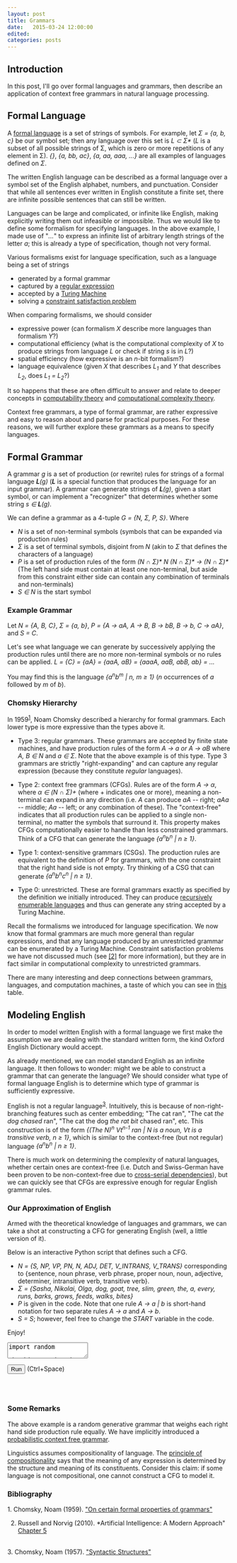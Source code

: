 ```yaml
---
layout: post
title: Grammars
date:   2015-03-24 12:00:00
edited:
categories: posts
---
```


<script src="https://ajax.googleapis.com/ajax/libs/jquery/1.9.0/jquery.min.js" type="text/javascript"></script>
<script src="/scripts/skulpt.min.js" type="text/javascript"></script> 
<script src="/scripts/skulpt-stdlib.js" type="text/javascript"></script> 
<script src="/assets/python/util.js" type="text/javascript"></script>

<script src="/scripts/codemirror-python.js" type="text/javascript"></script>
<link rel="stylesheet" href="/css/codemirror.css">
<link rel="stylesheet" href="/css/monokai.css">
<style type="text/css">
  .CodeMirror {
    border: 1px solid black;
    font-size: 12px;
    height: auto;
  }
</style>

## Introduction
In this post, I'll go over formal languages and grammars, then describe
an application of context free grammars in natural language processing.

## Formal Language
A [formal language](http://en.wikipedia.org/wiki/Formal_language)
is a set of strings of symbols.
For example, let
*&Sigma; = {a, b, c}* be our symbol set;
then any language over this set is *L &sub; &Sigma;\**
(*L* is a subset of all possible strings of &Sigma;, which is zero or more repetitions of
any element in &Sigma;).
*{}*, *{a, bb, ac}*, *{a, aa, aaa, ...}* are all examples
of languages defined on *&Sigma;*.

The written English language can be described as a formal language over a
symbol set of the English alphabet, numbers, and punctuation. Consider that
while all sentences ever written in English constitute a finite set, there are
infinite possible sentences that can still be written.

Languages can be large and complicated, or infinite like English, making explicitly
writing them out infeasible or impossible. Thus we would like to define
some formalism for specifying languages. In the above example, I made use of "*...*" to
express an infinite list of arbitrary length strings of the letter *a*;
this is already a type of specification, though not very formal.

Various formalisms exist for language specification, such as a language
being a set of strings

  - generated by a formal grammar
  - captured by a [regular expression](http://en.wikipedia.org/wiki/Regular_expression#Formal_language_theory)
  - accepted by a [Turing Machine](http://en.wikipedia.org/wiki/Turing_machine)
  - solving a [constraint satisfaction problem](http://en.wikipedia.org/wiki/Constraint_satisfaction_problem)

When comparing formalisms, we should consider

  - expressive power (can formalism *X* describe more languages than formalism *Y*?)
  - computational efficiency (what is the computational complexity of *X*
    to produce strings from language *L* or check if string *s* is in *L*?)
  - spatial efficiency (how expressive is an *n*-bit formalism?)
  - language equivalence (given *X* that describes *L<sub>1</sub>* and *Y* that
    describes *L<sub>2</sub>*, does *L<sub>1</sub> = L<sub>2</sub>*?)

It so happens that these are often difficult to answer and relate to
deeper concepts in [computability theory](http://en.wikipedia.org/wiki/Computability_theory)
and [computational complexity theory](http://en.wikipedia.org/wiki/Computational_complexity_theory).

Context free grammars, a type of formal grammar, are
rather expressive and easy to reason about and parse for practical purposes.
For these reasons, we will further explore these grammars as a means
to specify languages.

## Formal Grammar
A grammar *g* is a set of production (or rewrite) rules for strings of a formal
language <em><b>L</b>(g)</em> (***L*** is a special function that
produces the language for an input grammar).
A grammar can generate strings of <em><b>L</b>(g)</em>,
given a start symbol, or can implement a "recognizer" that determines whether
some string <em>s &isin; <b>L</b>(g)</em>.

We can define a grammar as a 4-tuple *G = {N, &Sigma;, P, S}*. Where

- *N* is a set of non-terminal symbols (symbols that can be expanded via production rules)
- *&Sigma;* is a set of terminal symbols, disjoint from *N* (akin to *&Sigma;*
  that defines the characters of a language)
- *P* is a set of production rules of the form
  *(N &cap; &Sigma;)\* N (N &cap; &Sigma;)\* &rarr; (N &cap; &Sigma;)\**
  (The left hand side must contain at least one non-terminal, but aside
  from this constraint either side can contain any combination of terminals
  and non-terminals)
- *S &isin; N* is the start symbol

### Example Grammar
Let *N = {A, B, C}*, *&Sigma; = {a, b}*,
*P = {A &rarr; aA, A &rarr; B, B &rarr; bB, B &rarr; b, C &rarr; aA}*,
and *S = C*.

Let's see what language we can generate by successively applying the production rules
until there are no more non-terminal symbols or no rules can be applied.
*L = {C} = {aA} = {aaA, aB} = {aaaA, aaB, abB, ab} = ...*

You may find this is the language *{a<sup>n</sup>b<sup>m</sup> \| n, m &ge; 1}*
(*n* occurrences of *a* followed by *m* of *b*).

### Chomsky Hierarchy
In 1959<sup>[1](#bibliography)</sup>, Noam Chomsky
described
a hierarchy for formal grammars. Each lower type is more expressive than the types
above it.

- Type 3: regular grammars. These grammars are accepted by finite state machines,
  and have production rules of the form *A &rarr; a or A &rarr; aB*
  where *A, B &isin; N* and *a &isin; &Sigma;*. Note that the above example
  is of this type. Type 3 grammars are strictly "right-expanding" and
  can capture any regular expression (because they constitute *regular* languages).

- Type 2: context free grammars (CFGs). Rules are of the form *A &rarr; &alpha;*,
  where *&alpha; &isin; (N &cap; &Sigma;)+* (where + indicates one or more), meaning
  a non-terminal can expand in any direction (i.e. *A* can produce *aA* -- right;
  *aAa* -- middle; *Aa* -- left; or any combination of these). The "context-free"
  indicates that all production rules
  can be applied to a single non-terminal, no matter the symbols that surround it.
  This property makes CFGs computationally easier to handle than less constrained grammars.
  Think of a CFG that can generate the language
  *{a<sup>n</sup>b<sup>n</sup> \| n &ge; 1}*.

- Type 1: context-sensitive grammars (CSGs). The production rules are equivalent
  to the definition of *P* for grammars, with the one constraint that the right hand
  side is not empty. Try thinking of a CSG that can generate
  *{a<sup>n</sup>b<sup>n</sup>c<sup>n</sup> \| n &ge; 1}*.

- Type 0: unrestricted. These are formal grammars exactly as specified by the
  definition we initially introduced. They can produce
  [recursively enumerable languages](http://en.wikipedia.org/wiki/Recursively_enumerable_language)
  and thus can generate any string accepted by a Turing Machine.

Recall the formalisms we introduced for language specification. We now
know that formal grammars are much more general than regular expressions, and
that any language produced by an unrestricted grammar can be enumerated by a
Turing Machine. Constraint satisfaction problems we have not discussed much
(see [[2]](#bibliography) for more information), but they are in fact
similar in computational complexity to unrestricted grammars.

There are many interesting and deep connections between grammars, languages,
and computation machines, a taste of which you can see in
[this](https://en.wikipedia.org/wiki/Template:Formal_languages_and_grammars)
table.

## Modeling English
In order to model written English with a formal language we first make
the assumption we are dealing with the standard written form, the kind
Oxford English Dictionary would accept.

As already mentioned, we can model standard English as an infinite language.
It then follows to wonder: might we be able to construct a grammar
that can generate the language? We should consider what
type of formal language English is to determine which type of grammar is
sufficiently expressive.

English is not a regular language<sup>[3](#bibliography)</sup>.
Intuitively, this is because of non-right-branching features such as center embedding;
"The cat ran", "The cat *the dog chased* ran", "The cat the dog *the rat bit* chased ran", etc.
This construction is of the form *{(The N)<sup>n</sup> Vt<sup>n-1</sup> ran \| N is a noun,
Vt is a transitive verb, n &ge; 1}*, which is similar to the context-free (but not regular)
language *{a<sup>n</sup>b<sup>n</sup> \| n &ge; 1}*.

There is much work on determining the complexity of natural languages, whether
certain ones are context-free (i.e. Dutch and
Swiss-German have been proven to be non-context-free due to
[cross-serial dependencies](http://en.wikipedia.org/wiki/Cross-serial_dependencies)),
but we can quickly see that CFGs are expressive enough for regular
English grammar rules.

### Our Approximation of English
Armed with the theoretical knowledge of languages and grammars, we can take a
shot at constructing a CFG for generating English (well, a little version of it).

Below is an interactive Python script that defines such a CFG.

- *N = {S, NP, VP, PN, N, ADJ, DET, V_INTRANS, V_TRANS}* corresponding
to {sentence, noun phrase, verb phrase, proper noun, noun, adjective, determiner,
intransitive verb, transitive verb}.
- *&Sigma; = {Sasha, Nikolai, Olga, dog, goat, tree, slim, green, the, a, every, runs, barks,
  grows, feeds, walks, bites}*
- *P* is given in the code. Note that one rule *A &rarr; a \| b* is short-hand notation for
  two separate rules *A &rarr; a* and *A &rarr; b*.
- *S = S*; however, feel free to change the *START* variable in the code.

Enjoy!
<form>
  <textarea id="input">
import random

# try changing and adding your own rules
g = '''
    S -> NP VP
    VP -> V_INTRANS | V_TRANS NP
    NP -> DET N | PN
    PN -> Sasha | Nikolai | Olga
    N -> ADJ N | dog | goat | tree
    ADJ -> slim | green
    DET -> the | a | every
    V_INTRANS -> runs | barks | grows
    V_TRANS -> feeds | walks | bites
'''

language = {}
for rule in g.split('\n'):
    if '->' in rule:
        left, right = [i.strip() for i in rule.split('->')]
        language[left] = language.get(left, []) + [i.split() for i in right.split('|')]

def generate(language, rule):
    if rule not in language:
        return rule
    else:
        generated = ''
        rand_rule = language[rule]
        rand_rule = random.choice(rand_rule)
        for component in rand_rule:
            generated += ' ' + generate(language, component)
        return generated.strip()

START = 'S'
print generate(language, START)
</textarea>
</form>

<script src="/assets/python/codemirror_setup.js" type="text/javascript"></script>

<div>
<button type="button" onclick="runit('input', 'output')">Run</button>
(Ctrl+Space)
<br />

<pre class="limit-out" id="output"></pre>
</div>

<br />

### Some Remarks
The above example is a random generative grammar that weighs each right hand side production
rule equally. We have implicitly introduced a
[probabilistic context free grammar](http://en.wikipedia.org/wiki/Stochastic_context-free_grammar).

Linguistics assumes compositionality of
language. The [principle of compositionality](http://plato.stanford.edu/entries/compositionality/)
says that the meaning of any expression is determined
by the structure and meaning of its constituents. Consider this claim: if some language is
not compositional, one cannot construct a CFG to model it.

### Bibliography
<div id="bibliography">
1. Chomsky, Noam (1959). <a href="http://www.diku.dk/hjemmesider/ansatte/henglein/papers/chomsky1959.pdf">"On certain formal properties of grammars"</a>
<br />

2. Russell and Norvig (2010). *Artificial Intelligence: A Modern Approach"
<a href="http://aima.cs.berkeley.edu/2nd-ed/newchap05.pdf">Chapter 5</a>
<br />
3. Chomsky, Noam (1957). <a href="http://www.edi-linguistics.ir/files/Syntactic-Structure,Chomsky.pdf">"Syntactic Structures"</a>
</div>
